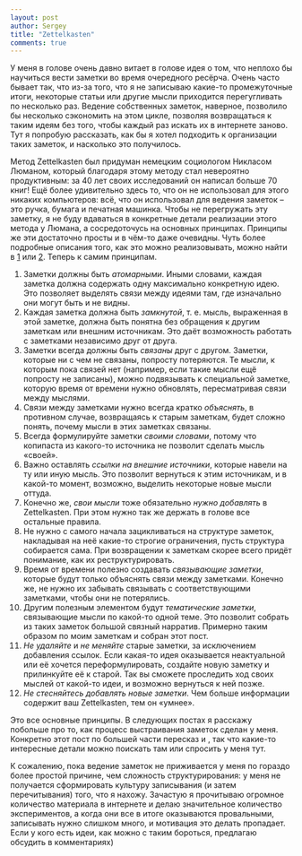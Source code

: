 ```yaml
---
layout: post
author: Sergey
title: "Zettelkasten"
comments: true
---
```


У меня в голове очень давно витает в голове идея о том, что неплохо бы научиться вести заметки во время очередного ресёрча. Очень часто бывает так, что из-за того, что я не записываю какие-то промежуточные итоги, некоторые статьи или другие мысли приходится перегугливать по несколько раз. Ведение собственных заметок, наверное, позволило бы несколько сэкономить на этом цикле, позволяя возвращаться к таким идеям без того, чтобы каждый раз искать их в интернете заново. Тут я попробую рассказать, как бы я хотел подходить к организации таких заметок, и насколько это получилось.

Метод Zettelkasten был придуман немецким социологом Никласом Люманом, который благодаря этому методу стал невероятно продуктивным: за 40 лет своих исследований он написал больше 70 книг! Ещё более удивительно здесь то, что он не использовал для этого никаких компьютеров: всё, что он использовал для ведения заметок – это ручка, бумага и печатная машинка. Чтобы не перегружать эту заметку, я не буду вдаваться в конкретные детали реализации этого метода у Люмана, а сосредоточусь на основных принципах. Принципы же эти достаточно просты и в чём-то даже очевидны. Чуть более подробные описания того, как это можно реализовывать, можно найти в [1](https://writingcooperative.com/zettelkasten-how-one-german-scholar-was-so-freakishly-productive-997e4e0ca125) или [2](https://zttl.space/t/princzipy-zettelkasten/29). Теперь к самим принципам.

1.  Заметки должны быть *атомарными*. Иными словами, каждая заметка должна содержать одну максимально конкретную идею. Это позволяет выделять связи между идеями там, где изначально они могут быть и не видны.
2.  Каждая заметка должна быть *замкнутой*, т. е. мысль, выраженная в этой заметке, должна быть понятна без обращения к другим заметкам или внешним источникам. Это даёт возможность работать с заметками независимо друг от друга.
3.  Заметки всегда должны быть *связаны* друг с другом. Заметки, которые ни с чем не связаны, попросту потеряются. Те мысли, к которым пока связей нет (например, если такие мысли ещё попросту не записаны), можно подвязывать к специальной заметке, которую время от времени нужно обновлять, пересматривая связи между мыслями.
4.  Связи между заметками нужно всегда кратко *объяснять*, в противном случае, возвращаясь к старым заметкам, будет сложно понять, почему мысли в этих заметках связаны.
5.  Всегда формулируйте заметки *своими словами*, потому что копипаста из какого-то источника не позволит сделать мысль «своей».
6.  Важно оставлять *ссылки на внешние источники*, которые навели на ту или иную мысль. Это позволит вернуться к этим источникам, и в какой-то момент, возможно, выделить некоторые новые мысли оттуда.
7.  Конечно же, *свои мысли* тоже обязательно *нужно добавлять* в Zettelkasten. При этом нужно так же держать в голове все остальные правила.
8.  Не нужно с самого начала зацикливаться на структуре заметок, накладывая на неё какие-то строгие ограничения, пусть структура собирается сама. При возвращении к заметкам скорее всего придёт понимание, как их реструктурировать.
9.  Время от времени полезно создавать *связывающие заметки*, которые будут только объяснять связи между заметками. Конечно же, не нужно их забывать связывать с соответствующими заметками, чтобы они не потерялись.
10. Другим полезным элементом будут *тематические заметки*, связывающие мысли по какой-то одной теме. Это позволит собрать из таких заметок большой связный нарратив. Примерно таким образом по моим заметкам и собран этот пост.
11. *Не удаляйте* и *не меняйте* старые заметки, за исключением добавления ссылок. Если какая-то идея оказывается неактуальной или её хочется переформулировать, создайте новую заметку и прилинкуйте её к старой. Так вы сможете проследить ход своих мыслей от какой-то идеи, и возможно вернуться к ней позже.
12. *Не стесняйтесь добавлять новые заметки*. Чем больше информации содержит ваш Zettelkasten, тем он «умнее».

Это все основные принципы. В следующих постах я расскажу побольше про то, как процесс выстраивания заметок сделан у меня. Конкретно этот пост по большей части пересказ и , так что какие-то интересные детали можно поискать там или спросить у меня тут.

К сожалению, пока ведение заметок не приживается у меня по гораздо более простой причине, чем сложность структурирования: у меня не получается сформировать культуру записывания (и затем перечитывания) того, что я нахожу. Зачастую я прочитываю огромное количество материала в интернете и делаю значительное количество экспериментов, а когда они все в итоге оказываются провальными, записывать нужно слишком много, и мотивация это делать пропадает. Если у кого есть идеи, как можно с таким бороться, предлагаю обсудить в комментариях)
